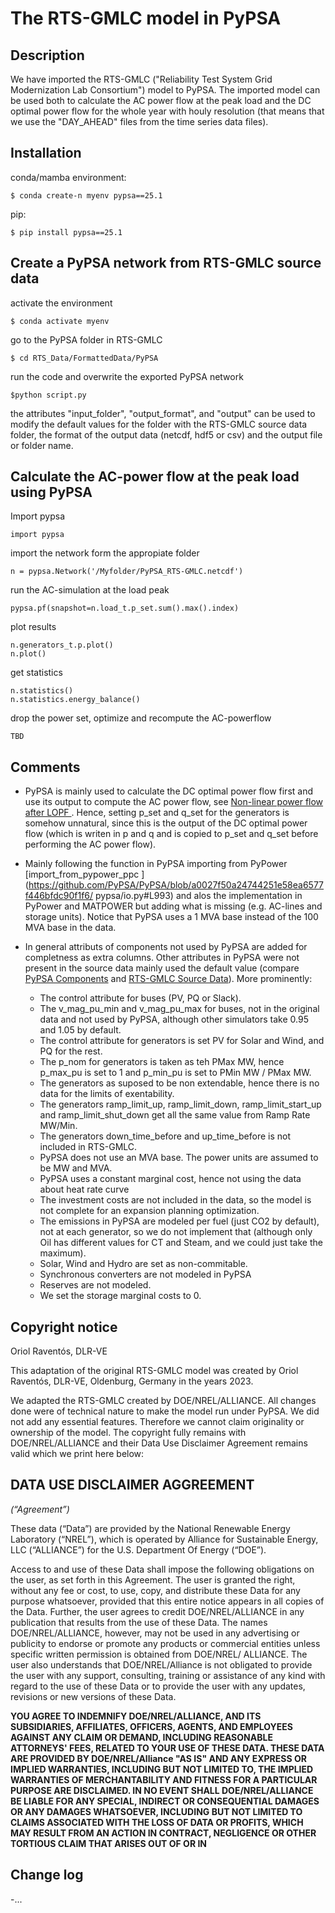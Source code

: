 # The RTS-GMLC model in PyPSA

## Description

We have imported the RTS-GMLC ("Reliability Test System Grid Modernization Lab 
Consortium") model to PyPSA. The imported model can be used both to calculate 
the AC power flow at the peak load and the DC optimal power flow for the whole
year with houly resolution (that means that we use the "DAY_AHEAD" files from 
the time series data files).

## Installation

conda/mamba environment: 
```
$ conda create-n myenv pypsa==25.1
```
pip:
```
$ pip install pypsa==25.1
```

## Create a PyPSA network from RTS-GMLC source data

activate the environment
```
$ conda activate myenv
```
go to the PyPSA folder in RTS-GMLC
```
$ cd RTS_Data/FormattedData/PyPSA
```
run the code and overwrite the exported PyPSA network
```
$python script.py
```
the attributes "input_folder", "output_format", and "output" can be used to 
modify the default values for the folder with the RTS-GMLC source data folder,
the format of the output data (netcdf, hdf5 or csv) and the output file or 
folder name.

## Calculate the AC-power flow at the peak load using PyPSA

Import pypsa
```
import pypsa
```
import the network form the appropiate folder
```
n = pypsa.Network('/Myfolder/PyPSA_RTS-GMLC.netcdf')
```
run the AC-simulation at the load peak
```
pypsa.pf(snapshot=n.load_t.p_set.sum().max().index)
```

plot results
```
n.generators_t.p.plot()
n.plot()
```
get statistics
```
n.statistics()
n.statistics.energy_balance()
```
drop the power set, optimize and recompute the AC-powerflow
```
TBD
```

## Comments

- PyPSA is mainly used to calculate the DC optimal power flow first and use
its output to compute the AC power flow, see [Non-linear power flow after LOPF
](https://pypsa.readthedocs.io/en/latest/examples/scigrid-lopf-then-pf.html). 
Hence, setting p_set and q_set for the generators is somehow unnatural, since
this is the output of the DC optimal power flow (which is writen in p and q and 
is copied to p_set and q_set before performing the AC power flow).

- Mainly following the function in PyPSA importing from PyPower [import_from_pypower_ppc
](https://github.com/PyPSA/PyPSA/blob/a0027f50a24744251e58ea6577f446bfdc90f1f6/
pypsa/io.py#L993) and alos the implementation in PyPower and MATPOWER but adding 
what is missing (e.g. AC-lines and storage units). Notice that PyPSA uses a 
1 MVA base instead of the 100 MVA base in the data.

- In general attributs of components not used by PyPSA are added for 
completness as extra columns. Other attributes in PyPSA were not present in
the source data mainly used the default value (compare [PyPSA Components](
https://pypsa.readthedocs.io/en/latest/components.html) and [
RTS-GMLC Source Data](
https://github.com/GridMod/RTS-GMLC/tree/master/RTS_Data/SourceData)). More 
prominently:

  - The control attribute for buses (PV, PQ or Slack).
  - The v_mag_pu_min and v_mag_pu_max for buses, not in the original data and 
  not used by PyPSA, although other simulators take 0.95 and 1.05 by default.
  - The control attribute for generators is set PV for Solar and Wind, and PQ for
  the rest.
  - The p_nom for generators is taken as teh PMax MW, hence p_max_pu is set to 1
  and p_min_pu is set to PMin MW / PMax MW.
  - The generators as suposed to be non extendable, hence there is no data
  for the limits of exentability.
  - The generators ramp_limit_up, ramp_limit_down, ramp_limit_start_up and 
  ramp_limit_shut_down get all the same value from Ramp Rate MW/Min.
  - The generators down_time_before and up_time_before is not included in 
  RTS-GMLC.
  - PyPSA does not use an MVA base. The power units are assumed to be MW and 
  MVA.
  - PyPSA uses a constant marginal cost, hence not using the data about
  heat rate curve
  - The investment costs are not included in the data, so the model is not
  complete for an expansion planning optimization.
  - The emissions in PyPSA are modeled per fuel (just CO2 by default), not at 
  each generator, so we do not implement that (although only Oil has different
  values for CT and Steam, and we could just take the maximum).
  - Solar, Wind and Hydro are set as non-commitable.
  - Synchronous converters are not modeled in PyPSA
  - Reserves are not modeled.
  - We set the storage marginal costs to 0. 

## Copyright notice

Oriol Raventós, DLR-VE

This adaptation of the original RTS-GMLC model was created by Oriol Raventós, 
DLR-VE, Oldenburg, Germany in the years 2023.

We adapted the RTS-GMLC created by DOE/NREL/ALLIANCE. All changes done were of 
technical nature to make the model run under PyPSA. We did not add any 
essential features. Therefore we cannot claim originality or ownership of the 
model. The copyright fully remains with DOE/NREL/ALLIANCE and their Data Use 
Disclaimer Agreement remains valid which we print here below:

## DATA USE DISCLAIMER AGGREEMENT
*(“Agreement”)*

These data (“Data”) are provided by the National Renewable Energy Laboratory
(“NREL”), which is operated by Alliance for Sustainable Energy, LLC
(“ALLIANCE”) for the U.S. Department Of Energy (“DOE”).

Access to and use of these Data shall impose the following obligations on the
user, as set forth in this Agreement. The user is granted the right, without
any fee or cost, to use, copy, and distribute these Data for any purpose
whatsoever, provided that this entire notice appears in all copies of the Data.
Further, the user agrees to credit DOE/NREL/ALLIANCE in any publication that
results from the use of these Data. The names DOE/NREL/ALLIANCE, however, may
not be used in any advertising or publicity to endorse or promote any products
or commercial entities unless specific written permission is obtained from
DOE/NREL/ ALLIANCE. The user also understands that DOE/NREL/Alliance is not
obligated to provide the user with any support, consulting, training or
assistance of any kind with regard to the use of these Data or to provide the
user with any updates, revisions or new versions of these Data.

**YOU AGREE TO INDEMNIFY DOE/NREL/ALLIANCE, AND ITS SUBSIDIARIES, AFFILIATES,
OFFICERS, AGENTS, AND EMPLOYEES AGAINST ANY CLAIM OR DEMAND, INCLUDING
REASONABLE ATTORNEYS' FEES, RELATED TO YOUR USE OF THESE DATA. THESE DATA ARE
PROVIDED BY DOE/NREL/Alliance "AS IS" AND ANY EXPRESS OR IMPLIED WARRANTIES,
INCLUDING BUT NOT LIMITED TO, THE IMPLIED WARRANTIES OF MERCHANTABILITY AND
FITNESS FOR A PARTICULAR PURPOSE ARE DISCLAIMED. IN NO EVENT SHALL
DOE/NREL/ALLIANCE BE LIABLE FOR ANY SPECIAL, INDIRECT OR CONSEQUENTIAL DAMAGES
OR ANY DAMAGES WHATSOEVER, INCLUDING BUT NOT LIMITED TO CLAIMS ASSOCIATED WITH
THE LOSS OF DATA OR PROFITS, WHICH MAY RESULT FROM AN ACTION IN CONTRACT,
NEGLIGENCE OR OTHER TORTIOUS CLAIM THAT ARISES OUT OF OR IN**


## Change log

-...